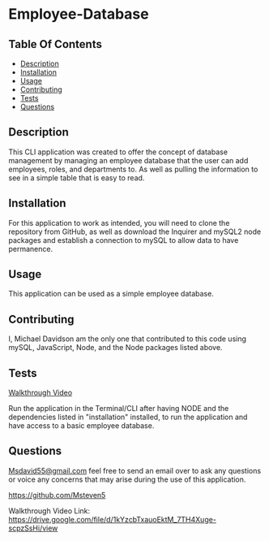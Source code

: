 # Employee-Database

## Table Of Contents

- [Description](#Description)
- [Installation](#Installation)
- [Usage](#Usage)
- [Contributing](#Contributing)
- [Tests](#Tests)
- [Questions](#Questions)

## Description

This CLI application was created to offer the concept of database management by managing an employee database that the user can add employees, roles, and departments to. As well as pulling the information to see in a simple table that is easy to read.

## Installation

For this application to work as intended, you will need to clone the repository from GitHub, as well as download the Inquirer and mySQL2 node packages and establish a connection to mySQL to allow data to have permanence.

## Usage

This application can be used as a simple employee database.

## Contributing

I, Michael Davidson am the only one that contributed to this code using mySQL, JavaScript, Node, and the Node packages listed above.

## Tests

[Walkthrough Video](<../../OneDrive/Desktop/Untitled_ Feb 1, 2024 11_57 PM.webm>)

Run the application in the Terminal/CLI after having NODE and the dependencies listed in "installation" installed, to run the application and have access to a basic employee database.

## Questions

Msdavid55@gmail.com feel free to send an email over to ask any questions or voice any concerns that may arise during the use of this application.

https://github.com/Msteven5

Walkthrough Video Link: https://drive.google.com/file/d/1kYzcbTxauoEktM_7TH4Xuge-scpzSsHi/view


